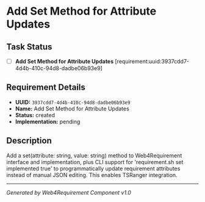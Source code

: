 # Add Set Method for Attribute Updates

## Task Status
- [ ] **Add Set Method for Attribute Updates** [requirement:uuid:3937cdd7-4d4b-410c-94d8-dadbe06b93e9]

## Requirement Details

- **UUID:** `3937cdd7-4d4b-410c-94d8-dadbe06b93e9`
- **Name:** Add Set Method for Attribute Updates
- **Status:** created
- **Implementation:** pending

## Description

Add a set(attribute: string, value: string) method to Web4Requirement interface and implementation, plus CLI support for 'requirement.sh set implemented true' to programmatically update requirement attributes instead of manual JSON editing. This enables TSRanger integration.

---

*Generated by Web4Requirement Component v1.0*